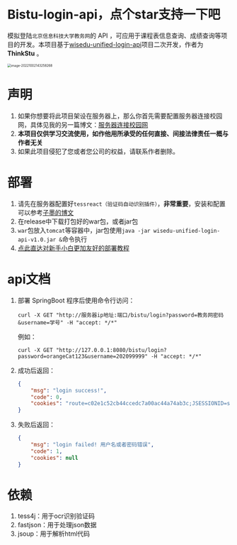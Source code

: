 # Bistu-login-api，点个star支持一下吧

模拟登陆`北京信息科技大学教务网`的 API ，可应用于课程表信息查询、成绩查询等项目的开发。本项目基于[wisedu-unified-login-api](https://github.com/ZimoLoveShuang/wisedu-unified-login-api)项目二次开发，作者为 **ThinkStu** 。

<img src="https://thinkstu-typora.oss-cn-hangzhou.aliyuncs.com/typora/202210021432362.png" alt="image-20221002143258268" style="zoom:50%;" />

# 声明

1. 如果你想要将此项目架设在服务器上，那么你首先需要配置服务器连接校园网，具体见我的另一篇博文：[服务器连接校园网](https://blog.csdn.net/qq_35760825/article/details/127134130?spm=1001.2014.3001.5501)
2. **本项目仅供学习交流使用，如作他用所承受的任何直接、间接法律责任一概与作者无关**
3. 如果此项目侵犯了您或者您公司的权益，请联系作者删除。
# 部署

1. 请先在服务器配置好`tessreact（验证码自动识别插件）`，**非常重要**，安装和配置可以参考[子墨的博文](https://blog.zimo.wiki/posts/c417f07b/)
2. 在release中下载打包好的war包，或者jar包
3. `war`包放入`tomcat`等容器中，jar包使用`java -jar wisedu-unified-login-api-v1.0.jar &`命令执行
5. [点此直达对新手小白更加友好的部署教程](https://blog.zimo.wiki/posts/6c809f81/)
# api文档

1. 部署 SpringBoot 程序后使用命令行访问：

    ```shell
    curl -X GET "http://服务器ip地址:端口/bistu/login?password=教务网密码&username=学号" -H "accept: */*"
    ```

    例如：

    ```shell
    curl -X GET "http://127.0.0.1:8080/bistu/login?password=orangeCat123&username=202099999" -H "accept: */*"
    ```

2. 成功后返回：
    ```json
    {
        "msg": "login success!",
        "code": 0,
        "cookies": "route=c02e1c52cb44ccedc7a00ac44a74ab3c;JSESSIONID=sKnaX6W3z7rN5AB9cQJ4An3OX3aOwq3aziPc4FIVW641bc_ihwXK!-173725045;CASTGC=TGT-1394-3FaIbOEbJ4RVrhgVrtVPRNzNNcODy6V3RMXRblvJdAfL5H3qMc1588506634030-QUpr-cas;CASPRIVACY=;iPlanetDirectoryPro=QCMaHbaG7vdSgN1QuSldJ0;asessionid=5ad7f5b4-eb74-4c3c-a694-76d24ea97b3f;MOD_AUTH_CAS=MOD_AUTH_ST-96230-7W9q97JkbbFzRLhj7hRr1588506634075-YBLG-cas"
    }
    ```

3. 失败后返回：
    ```json
    {
        "msg": "login failed! 用户名或者密码错误",
        "code": 1,
        "cookies": null
    }
    ```

# 依赖

1. tess4j：用于ocr识别验证码
2. fastjson：用于处理json数据
4. jsoup：用于解析html代码
